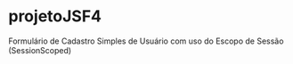 # projetoJSF4
Formulário de Cadastro Simples de Usuário com uso do Escopo de Sessão (SessionScoped)
